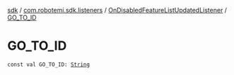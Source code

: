 [sdk](../../index.md) / [com.robotemi.sdk.listeners](../index.md) / [OnDisabledFeatureListUpdatedListener](index.md) / [GO_TO_ID](./-g-o_-t-o_-i-d.md)

# GO_TO_ID

`const val GO_TO_ID: `[`String`](https://kotlinlang.org/api/latest/jvm/stdlib/kotlin/-string/index.html)